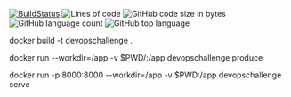 [![BuildStatus](https://travis-ci.com/ganesan-jd/DevOps-Challenge.svg?branch=main)](https://travis-ci.com/ganesan-jd/DevOps-Challenge)
<img alt="Lines of code" src="https://img.shields.io/tokei/lines/github/ganesan-jd/DevOps-Challenge">
<img alt="GitHub code size in bytes" src="https://img.shields.io/github/languages/code-size/ganesan-jd/DevOps-Challenge">
<img alt="GitHub language count" src="https://img.shields.io/github/languages/count/ganesan-jd/DevOps-Challenge">
<img alt="GitHub top language" src="https://img.shields.io/github/languages/top/ganesan-jd/DevOps-Challenge">


docker build -t devopschallenge .

docker run --workdir=/app -v $PWD/:/app devopschallenge produce

docker run -p 8000:8000 --workdir=/app -v $PWD:/app devopschallenge serve

